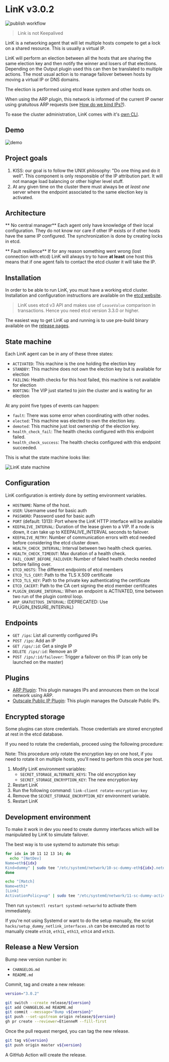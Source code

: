 # LinK v3.0.2

![publish workflow](https://github.com/Scalingo/link/actions/workflows/publish.yml/badge.svg)

> Link is not Keepalived

LinK is a networking agent that will let multiple hosts compete to get a lock on a shared resource.
This is usually a virtual IP.

LinK will perform an election between all the hosts that are sharing the same election key and then notify the winner and losers of that elections.
Depending on the Output plugin used this can then be translated to multiple actions.
The most usual action is to manage failover between hosts by moving a virtual IP or DNS domains.

The election is performed using etcd lease system and other hosts on.

When using the ARP plugin, this network is informed of the current IP owner using gratuitous ARP
requests (see [How do we bind IPs?](#how-do-we-bind-the-ips)).

To ease the cluster administration, LinK comes with it's
[own CLI](https://github.com/Scalingo/link/tree/master/cmd/link-client/).

## Demo

![demo](https://raw.githubusercontent.com/Scalingo/link/master/media/demo.gif)

## Project goals

1. KISS: our goal is to follow the UNIX philosophy: "Do one thing and do it
   well". This component is only responsible of the IP attribution part. It
   will not manage load balancing or other higher level stuff.
1. At any given time on the cluster there must always be _at least one_
   server where the endpoint associated to the same election key is activated.

## Architecture

** No central manager** Each agent only have knowledge of their local
configuration. They do not know nor care if other IP exists or if other hosts
have the same IP configured. The synchronization is done by creating locks in
etcd.

** Fault resilience** If for any reason something went wrong (lost connection
with etcd) LinK will always try to have **at least** one host this means that
if one agent fails to contact the etcd cluster it will take the IP.

## Installation

In order to be able to run LinK, you must have a working etcd cluster.
Installation and configuration instructions are available on the [etcd
website](https://coreos.com/etcd/docs/latest/getting-started-with-etcd.html).

> LinK uses etcd v3 API and makes use of `LeaseValue` comparison in transactions. Hence you need etcd version 3.3.0 or higher.

The easiest way to get LinK up and running is to use pre-build binary available
on the [release pages](https://github.com/Scalingo/link/releases).

## State machine

Each LinK agent can be in any of these three states:

- `ACTIVATED`: This machine is the one holding the election key
- `STANDBY`: This machine does not own the election key but is available for election
- `FAILING`: Health checks for this host failed, this machine is not available for election
- `BOOTING`: The VIP just started to join the cluster and is waiting for an election

At any point five types of events can happen:

- `fault`: There was some error when coordinating with other nodes.
- `elected`: This machine was elected to own the election key.
- `demoted`: This machine just lost ownership of the election key.
- `health_check_fail`: The health checks configured with this endpoint failed.
- `health_check_success`: The health checks configured with this endpoint succeeded.

This is what the state machine looks like:

![LinK state machine](./state_machine.png)

## Configuration

LinK configuration is entirely done by setting environment variables.

- `HOSTNAME`: Name of the host.
- `USER`: Username used for basic auth
- `PASSWORD`: Password used for basic auth
- `PORT` (default: 1313): Port where the LinK HTTP interface will be available
- `KEEPALIVE_INTERVAL`: Duration of the lease given to a VIP. If a node is down, it can take up to KEEPALIVE_INTERVAL seconds to failover.
- `KEEPALIVE_RETRY`: Number of communication errors with etcd needed before considering the etcd cluster down.
- `HEALTH_CHECK_INTERVAL`: Interval between two health check queries.
- `HEALTH_CHECK_TIMEOUT`: Max duration of a health check.
- `FAIL_COUNT_BEFORE_FAILOVER`: Number of failed health checks needed before failing over.
- `ETCD_HOSTS`: The different endpoints of etcd members
- `ETCD_TLS_CERT`: Path to the TLS X.509 certificate
- `ETCD_TLS_KEY`: Path to the private key authenticating the certificate
- `ETCD_CACERT`: Path to the CA cert signing the etcd member certificates
- `PLUGIN_ENSURE_INTERVAL`: When an endpoint is ACTIVATED, time between two run of the plugin control loop.
- `ARP_GRATUITOUS_INTERVAL`: (DEPRECATED: Use PLUGIN_ENSURE_INTERVAL)

## Endpoints

- `GET /ips`: List all currently configured IPs
- `POST /ips`: Add an IP
- `GET /ips/:id`: Get a single IP
- `DELETE /ips/:id`: Remove an IP
- `POST /ips/:id/failover`: Trigger a failover on this IP (can only be launched on the master)

## Plugins

- [ARP Plugin](plugin/arp/README.md): This plugin manages IPs and announces them on the local network using ARP.
- [Outscale Public IP Plugin](plugin/outscale_public_ip/README.md): This plugin manages the Outscale Public IPs.

## Encrypted storage

Some plugins can store credentials. Those credentials are stored encrypted at rest in the etcd database.

If you need to rotate the credentials, proceed using the following procedure:

Note: This procedure only rotate the encryption key on one host, if you need to rotate it on multiple hosts, you'll need to perform this once per host.

1. Modify LinK environment variables:
   - `SECRET_STORAGE_ALTERNATE_KEYS`: The old encryption key
   - `SECRET_STORAGE_ENCRYPTION_KEY`: The new encryption key
2. Restart LinK
3. Run the following command: `link-client rotate-encryption-key`
4. Remove the `SECRET_STORAGE_ENCRYPTION_KEY` environment variable.
5. Restart LinK

## Development environment

To make it work in dev you need to create dummy interfaces which will be
manipulated by LinK to simulate failover.

The best way is to use systemd to automate this setup:

```bash
for idx in 10 11 12 13 14; do
  echo "[NetDev]
Name=eth${idx}
Kind=dummy" | sudo tee "/etc/systemd/network/10-sc-dummy-eth${idx}.netdev"
done

echo "[Match]
Name=eth1*
[Link]
ActivationPolicy=up" | sudo tee "/etc/systemd/network/11-sc-dummy-activation.network"
```

Then run `systemctl restart systemd-networkd` to activate them immediately.

If you're not using Systemd or want to do the setup manually, the script
`hacks/setup_dummy_netlink_interfaces.sh` can be executed as root to manually
create `eth10`, `eth11`, `eth13`, `eth14` and `eth15`.

## Release a New Version

Bump new version number in:

- `CHANGELOG.md`
- `README.md`

Commit, tag and create a new release:

```sh
version="3.0.2"

git switch --create release/${version}
git add CHANGELOG.md README.md
git commit --message="Bump v${version}"
git push --set-upstream origin release/${version}
gh pr create --reviewer=EtienneM --fill-first
```

Once the pull request merged, you can tag the new release.

```sh
git tag v${version}
git push origin master v${version}
```

A GitHub Action will create the release.
